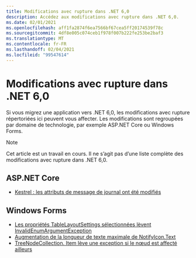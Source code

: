 ```yaml
---
title: Modifications avec rupture dans .NET 6,0
description: Accédez aux modifications avec rupture dans .NET 6,0.
ms.date: 02/01/2021
ms.openlocfilehash: aff1fa2874f6ea7566bf67cea5ff20174539f78c
ms.sourcegitcommit: 4df8e005c074ceb1f978f007b222fe253be2baf3
ms.translationtype: MT
ms.contentlocale: fr-FR
ms.lasthandoff: 02/04/2021
ms.locfileid: "99547614"
---
```

# <a name="breaking-changes-in-net-60"></a>Modifications avec rupture dans .NET 6,0

Si vous migrez une application vers .NET 6,0, les modifications avec rupture répertoriées ici peuvent vous affecter. Les modifications sont regroupées par domaine de technologie, par exemple ASP.NET Core ou Windows Forms.

> [!NOTE]
> Cet article est un travail en cours. Il ne s’agit pas d’une liste complète des modifications avec rupture dans .NET 6,0.

## <a name="aspnet-core"></a>ASP.NET Core

- [Kestrel : les attributs de message de journal ont été modifiés](aspnet-core/6.0/kestrel-log-message-attributes-changed.md)

## <a name="windows-forms"></a>Windows Forms

- [Les propriétés TableLayoutSettings sélectionnées lèvent InvalidEnumArgumentException](windows-forms/6.0/tablelayoutsettings-apis-throw-invalidenumargumentexception.md)
- [Augmentation de la longueur de texte maximale de NotifyIcon.Text](windows-forms/6.0/notifyicon-text-max-text-length-increased.md)
- [TreeNodeCollection. Item lève une exception si le nœud est affecté ailleurs](windows-forms/6.0/treenodecollection-item-throws-argumentexception.md)
